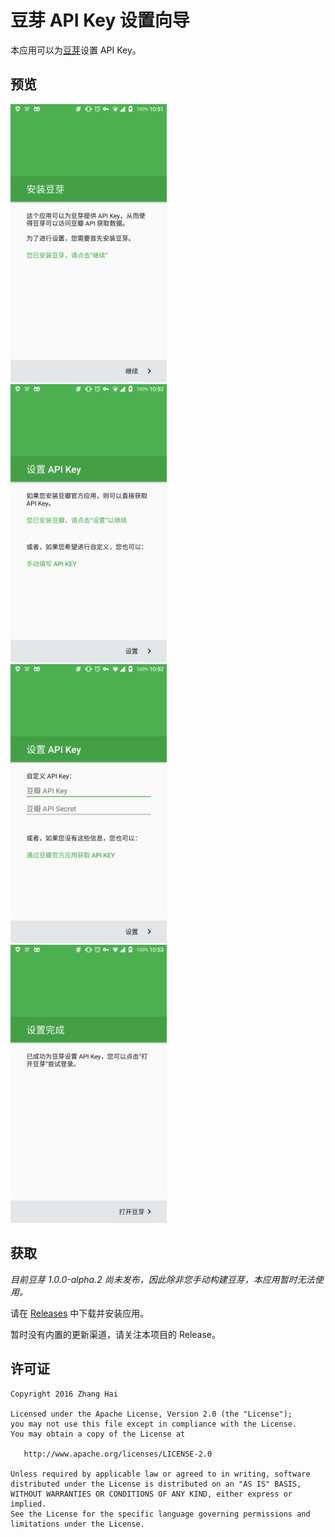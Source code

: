 # 豆芽 API Key 设置向导

本应用可以为[豆芽](https://github.com/DreaminginCodeZH/Douya)设置 API Key。

## 预览

<p><img src="screenshot/00-install-douya.png" width="49.7%" />
<img src="screenshot/01-api-key-douban.png" width="49.7%" />
<img src="screenshot/02-api-key-custom.png" width="49.7%" />
<img src="screenshot/03-finish.png" width="49.7%" /></p>

## 获取

*目前豆芽 1.0.0-alpha.2 尚未发布，因此除非您手动构建豆芽，本应用暂时无法使用。*

请在 [Releases](https://github.com/DreaminginCodeZH/DouyaApiKey/releases/latest) 中下载并安装应用。

暂时没有内置的更新渠道，请关注本项目的 Release。

## 许可证

```
Copyright 2016 Zhang Hai

Licensed under the Apache License, Version 2.0 (the "License");
you may not use this file except in compliance with the License.
You may obtain a copy of the License at

   http://www.apache.org/licenses/LICENSE-2.0

Unless required by applicable law or agreed to in writing, software
distributed under the License is distributed on an "AS IS" BASIS,
WITHOUT WARRANTIES OR CONDITIONS OF ANY KIND, either express or implied.
See the License for the specific language governing permissions and
limitations under the License.
```
